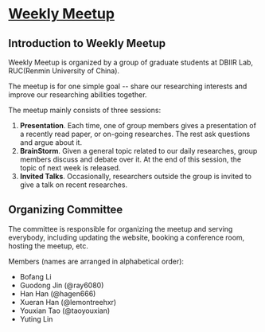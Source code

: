 # [Weekly Meetup](http://dbiir.github.io/meetup/)

## Introduction to Weekly Meetup
Weekly Meetup is organized by a group of graduate students at DBIIR Lab, RUC(Renmin University of China).

The meetup is for one simple goal -- share our researching interests and improve our researching abilities together.

The meetup mainly consists of three sessions:
1. **Presentation**. Each time, one of group members gives a presentation of a recently read paper, or on-going researches. The rest ask questions and argue about it.
2. **BrainStorm**. Given a general topic related to our daily researches, group members discuss and debate over it. At the end of this session, the topic of next week is released.
3. **Invited Talks**. Occasionally, researchers outside the group is invited to give a talk on recent researches.

## Organizing Committee
The committee is responsible for organizing the meetup and serving everybody, including updating the website, booking a conference room, hosting the meetup, etc.

Members (names are arranged in alphabetical order):
+ Bofang Li
+ Guodong Jin (@ray6080)
+ Han Han (@hagen666)
+ Xueran Han (@lemontreehxr)
+ Youxian Tao (@taoyouxian)
+ Yuting Lin

